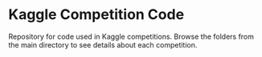 # Kaggle Competition Code

Repository for code used in Kaggle competitions.  Browse the folders from the main directory to see details about each competition.
